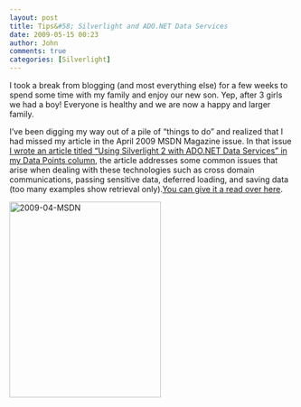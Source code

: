```yaml
---
layout: post
title: Tips&#58; Silverlight and ADO.NET Data Services
date: 2009-05-15 00:23
author: John
comments: true
categories: [Silverlight]
---
```

<p>I took a break from blogging (and most everything else) for a few weeks to spend some time with my family and enjoy our new son. Yep, after 3 girls we had a boy! Everyone is healthy and we are now a happy and larger family.</p>  <p>I’ve been digging my way out of a pile of “things to do” and realized that I had missed my article in the April 2009 MSDN Magazine issue. In that issue <a href="http://msdn.microsoft.com/en-us/magazine/dd569758.aspx" target="_blank">I wrote an article titled “Using Silverlight 2 with ADO.NET Data Services” in my Data Points column</a>, the article addresses some common issues that arise when dealing with these technologies such as cross domain communications, passing sensitive data, deferred loading, and saving data (too many examples show retrieval only).<a href="http://msdn.microsoft.com/en-us/magazine/dd569758.aspx" target="_blank">You can give it a read over here</a>.</p>  <p><a href="http://msdn.microsoft.com/en-us/magazine/dd569758.aspx"><img style="border-bottom: 0px; border-left: 0px; display: inline; border-top: 0px; border-right: 0px" title="2009-04-MSDN" border="0" alt="2009-04-MSDN" src="/wp-content/uploads/files/media/image/WindowsLiveWriter/TipsSilverlightandADO.NETDataServices_58F/2009-04-MSDN_3.gif" width="268" height="347" /></a></p>

